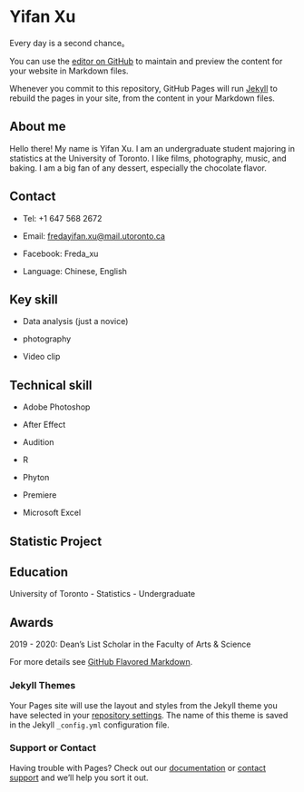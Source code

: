 # Yifan Xu
Every day is a second chance。

You can use the [editor on GitHub](https://github.com/fredayff/mywebsite/edit/gh-pages/index.md) to maintain and preview the content for your website in Markdown files.

Whenever you commit to this repository, GitHub Pages will run [Jekyll](https://jekyllrb.com/) to rebuild the pages in your site, from the content in your Markdown files.

## About me
Hello there! My name is Yifan Xu. I am an undergraduate student majoring in statistics at the University of Toronto. I like films, photography, music, and baking. I am a big fan of any dessert, especially the chocolate flavor.

## Contact

- Tel: +1 647 568 2672 

- Email: fredayifan.xu@mail.utoronto.ca

- Facebook: Freda_xu

- Language: Chinese, English



## Key skill

- Data analysis (just a novice)

- photography

- Video clip

## Technical skill

- Adobe Photoshop

- After Effect

- Audition

- R 

- Phyton

- Premiere

- Microsoft Excel


## Statistic Project





## Education

University of Toronto - Statistics - Undergraduate


## Awards

2019 - 2020: Dean’s List Scholar in the Faculty of Arts & Science  




For more details see [GitHub Flavored Markdown](https://guides.github.com/features/mastering-markdown/).

### Jekyll Themes

Your Pages site will use the layout and styles from the Jekyll theme you have selected in your [repository settings](https://github.com/fredayff/mywebsite/settings). The name of this theme is saved in the Jekyll `_config.yml` configuration file.

### Support or Contact

Having trouble with Pages? Check out our [documentation](https://docs.github.com/categories/github-pages-basics/) or [contact support](https://support.github.com/contact) and we’ll help you sort it out.

